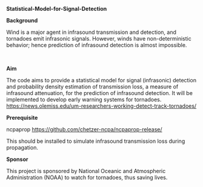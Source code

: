 **Statistical-Model-for-Signal-Detection**

**Background** 

Wind is a major agent in infrasound transmission and detection, and tornadoes emit infrasonic signals. However, winds have non-deterministic behavior; hence prediction of infrasound detection is almost impossible.

<br/>

**Aim**

The code aims to provide a statistical model for signal (infrasonic) detection and probability density estimation of transmission loss, a measure of infrasound attenuation, for the prediction of infrasound detection. It will be implemented to develop early warning systems for tornadoes. https://news.olemiss.edu/um-researchers-working-detect-track-tornadoes/

**Prerequisite**

ncpaprop https://github.com/chetzer-ncpa/ncpaprop-release/

This should be installed to simulate infrasound transmission loss during propagation.

**Sponsor**

This project is sponsored by National Oceanic and Atmospheric Administration (NOAA) to watch for tornadoes, thus saving lives.
